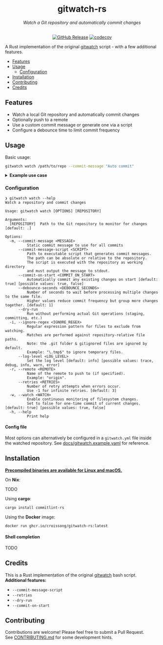 <div align="center">

<h1>gitwatch-rs</h1>
<em>Watch a Git repository and automatically commit changes</em><br/><br/>

[![GitHub Release](https://img.shields.io/github/v/release/croissong/gitwatch-rs)](https://github.com/croissong/gitwatch-rs/releases/latest)
[![codecov](https://codecov.io/gh/croissong/gitwatch-rs/graph/badge.svg?token=UBV2B6146B)](https://codecov.io/gh/croissong/gitwatch-rs)

</div>

A Rust implementation of the original [gitwatch](https://github.com/gitwatch/gitwatch) script - with a few additional features.

- [Features](#features)
- [Usage](#usage)
  - [Configuration](#configuration)
- [Installation](#installation)
- [Contributing](#contributing)
- [Credits](#credits)

## Features

- Watch a local Git repository and automatically commit changes
- Optionally push to a remote 
- Use a custom commit message or generate one via a script
- Configure a debounce time to limit commit frequency 


## Usage

Basic usage:
```bash
gitwatch watch /path/to/repo --commit-message "Auto commit"
```

<details>
<summary><b>Example use case</b></summary>

I use the tool to watch my notes and automatically 

in action:
asciicinema

</details>

### Configuration

```console
❯ gitwatch watch --help
Watch a repository and commit changes

Usage: gitwatch watch [OPTIONS] [REPOSITORY]

Arguments:
  [REPOSITORY]  Path to the Git repository to monitor for changes [default: .]

Options:
  -m, --commit-message <MESSAGE>
          Static commit message to use for all commits
      --commit-message-script <SCRIPT>
          Path to executable script that generates commit messages.
          The path can be absolute or relative to the repository.
          The script is executed with the repository as working directory
          and must output the message to stdout.
      --commit-on-start <COMMIT_ON_START>
          Automatically commit any existing changes on start [default: true] [possible values: true, false]
      --debounce-seconds <DEBOUNCE_SECONDS>
          Number of seconds to wait before processing multiple changes to the same file.
          Higher values reduce commit frequency but group more changes together. [default: 1]
      --dry-run
          Run without performing actual Git operations (staging, committing, etc.)
  -i, --ignore-regex <IGNORE_REGEX>
          Regular expression pattern for files to exclude from watching.
          Matches are performed against repository-relative file paths.
          Note: the .git folder & gitignored files are ignored by default.
          Example: "\.tmp$" to ignore temporary files.
      --log-level <LOG_LEVEL>
          Set the log level [default: info] [possible values: trace, debug, info, warn, error]
  -r, --remote <REMOTE>
          Name of the remote to push to (if specified).
          Example: "origin".
      --retries <RETRIES>
          Number of retry attempts when errors occur.
          Use -1 for infinite retries. [default: 3]
  -w, --watch <WATCH>
          Enable continuous monitoring of filesystem changes.
          Set to false for one-time commit of current changes. [default: true] [possible values: true, false]
  -h, --help
          Print help
```

#### Config file

Most options can alternatively be configured in a `gitwatch.yml` file inside the watched repository.
See [docs/gitwatch.example.yaml](docs/gitwatch.example.yaml) for reference.

## Installation

**[Precompiled binaries are available for Linux and macOS.](https://github.com/croissong/gitwatch-rs/releases)**


On **Nix**:

TODO

Using **cargo**:

```sh
cargo install commitlint-rs
```

Using the **Docker** image:

```sh
docker run ghcr.io/croissong/gitwatch-rs:latest
```


#### Shell completion

TODO

## Credits

This is a Rust implementation of the original [gitwatch](https://github.com/gitwatch/gitwatch) bash script.  
**Additional features:**
- `--commit-message-script`
- `--retries`
- `--dry-run`
- `--commit-on-start`

## Contributing

Contributions are welcome! Please feel free to submit a Pull Request.  
See [CONTRIBUTING.md](CONTRIBUTING.md) for some development hints.
